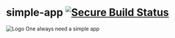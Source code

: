 # simple-app [![Secure Build Status](http://9.47.224.46:8080/passing.svg)](http://9.47.224.46:8080/passing.svg)
![Logo](http://francky.me/images/quora001.png)
One always need a simple app

